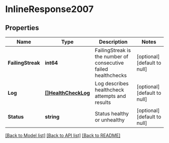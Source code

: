 # InlineResponse2007

## Properties
Name | Type | Description | Notes
------------ | ------------- | ------------- | -------------
**FailingStreak** | **int64** | FailingStreak is the number of consecutive failed healthchecks | [optional] [default to null]
**Log** | [**[]HealthCheckLog**](HealthCheckLog.md) | Log describes healthcheck attempts and results | [optional] [default to null]
**Status** | **string** | Status healthy or unhealthy | [optional] [default to null]

[[Back to Model list]](../README.md#documentation-for-models) [[Back to API list]](../README.md#documentation-for-api-endpoints) [[Back to README]](../README.md)


